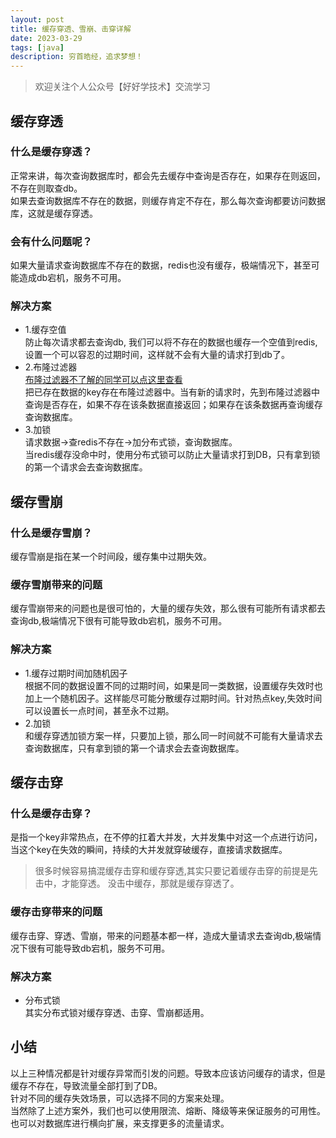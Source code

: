 ```yaml
---
layout: post
title: 缓存穿透、雪崩、击穿详解
date: 2023-03-29
tags: [java]
description: 穷首皓经，追求梦想！
---
```


>欢迎关注个人公众号【好好学技术】交流学习


## 缓存穿透

### 什么是缓存穿透？
正常来讲，每次查询数据库时，都会先去缓存中查询是否存在，如果存在则返回，不存在则取查db。  
如果去查询数据库不存在的数据，则缓存肯定不存在，那么每次查询都要访问数据库，这就是缓存穿透。

### 会有什么问题呢？
如果大量请求查询数据库不存在的数据，redis也没有缓存，极端情况下，甚至可能造成db宕机，服务不可用。

### 解决方案

- 1.缓存空值  
  防止每次请求都去查询db, 我们可以将不存在的数据也缓存一个空值到redis,设置一个可以容忍的过期时间，这样就不会有大量的请求打到db了。
- 2.布隆过滤器  
  [布隆过滤器不了解的同学可以点这里查看](https://juejin.cn/post/7215454015713919031)  
  把已存在数据的key存在布隆过滤器中。当有新的请求时，先到布隆过滤器中查询是否存在，如果不存在该条数据直接返回；如果存在该条数据再查询缓存查询数据库。
- 3.加锁  
  请求数据->查redis不存在->加分布式锁，查询数据库。  
  当redis缓存没命中时，使用分布式锁可以防止大量请求打到DB，只有拿到锁的第一个请求会去查询数据库。

## 缓存雪崩

### 什么是缓存雪崩？
缓存雪崩是指在某一个时间段，缓存集中过期失效。

### 缓存雪崩带来的问题
缓存雪崩带来的问题也是很可怕的，大量的缓存失效，那么很有可能所有请求都去查询db,极端情况下很有可能导致db宕机，服务不可用。

### 解决方案
- 1.缓存过期时间加随机因子  
  根据不同的数据设置不同的过期时间，如果是同一类数据，设置缓存失效时也加上一个随机因子。这样能尽可能分散缓存过期时间。针对热点key,失效时间可以设置长一点时间，甚至永不过期。
- 2.加锁  
  和缓存穿透加锁方案一样，只要加上锁，那么同一时间就不可能有大量请求去查询数据库，只有拿到锁的第一个请求会去查询数据库。

## 缓存击穿

### 什么是缓存击穿？
是指一个key非常热点，在不停的扛着大并发，大并发集中对这一个点进行访问，当这个key在失效的瞬间，持续的大并发就穿破缓存，直接请求数据库。
>很多时候容易搞混缓存击穿和缓存穿透,其实只要记着缓存击穿的前提是先击中，才能穿透。 没击中缓存，那就是缓存穿透了。

### 缓存击穿带来的问题
缓存击穿、穿透、雪崩，带来的问题基本都一样，造成大量请求去查询db,极端情况下很有可能导致db宕机，服务不可用。

### 解决方案
- 分布式锁  
  其实分布式锁对缓存穿透、击穿、雪崩都适用。

## 小结

以上三种情况都是针对缓存异常而引发的问题。导致本应该访问缓存的请求，但是缓存不存在，导致流量全部打到了DB。  
针对不同的缓存失效场景，可以选择不同的方案来处理。  
当然除了上述方案外，我们也可以使用限流、熔断、降级等来保证服务的可用性。也可以对数据库进行横向扩展，来支撑更多的流量请求。